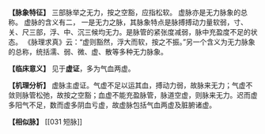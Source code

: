 **【脉象特征】**
三部脉举之无力，按之空豁，应指松软。
虚脉亦是无力脉象的总称。
虚脉的含义有二，
一是无力之脉，其脉象特点是脉搏搏动力量软弱，寸、关、尺三部，浮、中、沉三候均无力。是脉管的紧张度减弱，脉中充盈度不足的状态。 《脉理求真》云：“虚则豁然，浮大而软，按之不振。”另一个含义为无力脉象的总称，统括濡、弱、微、虚、散等多种无力脉象。

**【临床意义】**
见于**虚证**，多为气血两虚。

**【机理分析】**
虚脉主虚证。气虚不足以运其血，搏动力弱，故脉来无力；气虚不敛则脉管松弛，故按之空豁；血虚不能充盈脉管，脉道空虚，则脉来无力。迟而虚多阳气不足，数而虚多阴血亏虚，故虚脉包括气血两虚及脏腑诸虚。


**【相似脉】**
[[031 短脉]]

